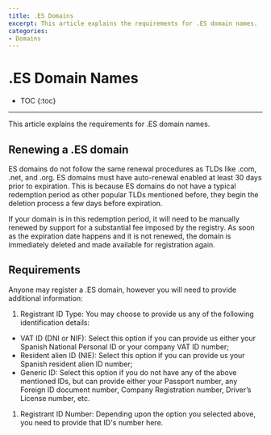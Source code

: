 ```yaml
---
title: .ES Domains
excerpt: This article explains the requirements for .ES domain names.
categories:
- Domains
---
```


# .ES Domain Names

* TOC
{:toc}

---

This article explains the requirements for .ES domain names.

## Renewing a .ES domain

ES domains do not follow the same renewal procedures as TLDs like .com, .net, and .org. ES domains must have auto-renewal enabled at least 30 days prior to expiration. This is because ES domains do not have a typical redemption period as other popular TLDs mentioned before, they begin the deletion process a few days before expiration.

If your domain is in this redemption period, it will need to be manually renewed by support for a substantial fee imposed by the registry. As soon as the expiration date happens and it is not renewed, the domain is immediately deleted and made available for registration again.

## Requirements

Anyone may register a .ES domain, however you will need to provide additional information:

1. Registrant ID Type: You may choose to provide us any of the following identification details:
  - VAT ID (DNI or NIF): Select this option if you can provide us either your Spanish National Personal ID or your company VAT ID number;
  - Resident alien ID (NIE): Select this option if you can provide us your Spanish resident alien ID number;
  - Generic ID: Select this option if you do not have any of the above mentioned IDs, but can provide either your Passport number, any Foreign ID document number, Company Registration number, Driver’s License number, etc.
1. Registrant ID Number: Depending upon the option you selected above, you need to provide that ID's number here.
